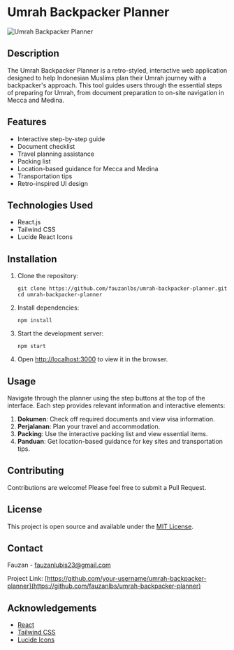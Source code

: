 # Umrah Backpacker Planner

![Umrah Backpacker Planner](https://via.placeholder.com/468x300.png?text=Umrah+Backpacker+Planner)

## Description

The Umrah Backpacker Planner is a retro-styled, interactive web application designed to help Indonesian Muslims plan their Umrah journey with a backpacker's approach. This tool guides users through the essential steps of preparing for Umrah, from document preparation to on-site navigation in Mecca and Medina.

## Features

- Interactive step-by-step guide
- Document checklist
- Travel planning assistance
- Packing list
- Location-based guidance for Mecca and Medina
- Transportation tips
- Retro-inspired UI design

## Technologies Used

- React.js
- Tailwind CSS
- Lucide React Icons

## Installation

1. Clone the repository:

   ```
   git clone https://github.com/fauzanlbs/umrah-backpacker-planner.git
   cd umrah-backpacker-planner
   ```

2. Install dependencies:

   ```
   npm install
   ```

3. Start the development server:

   ```
   npm start
   ```

4. Open [http://localhost:3000](http://localhost:3000) to view it in the browser.

## Usage

Navigate through the planner using the step buttons at the top of the interface. Each step provides relevant information and interactive elements:

1. **Dokumen**: Check off required documents and view visa information.
2. **Perjalanan**: Plan your travel and accommodation.
3. **Packing**: Use the interactive packing list and view essential items.
4. **Panduan**: Get location-based guidance for key sites and transportation tips.

## Contributing

Contributions are welcome! Please feel free to submit a Pull Request.

## License

This project is open source and available under the [MIT License](LICENSE).

## Contact

Fauzan - fauzanlubis23@gmail.com

Project Link: [https://github.com/your-username/umrah-backpacker-planner](https://github.com/fauzanlbs/umrah-backpacker-planner)

## Acknowledgements

- [React](https://reactjs.org/)
- [Tailwind CSS](https://tailwindcss.com/)
- [Lucide Icons](https://lucide.dev/)
